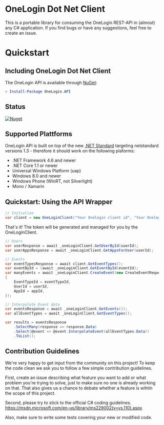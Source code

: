 # OneLogin Dot Net Client
This is a portable library for consuming the OneLogin REST-API in (almost) any C# application.
If you find bugs or have any suggestions, feel free to create an issue.

# Quickstart

## Including OneLogin Dot Net Client
The OneLogin API is available through [NuGet](https://www.nuget.org/packages/OneLogin.API/):

```PowerShell
> Install-Package OneLogin.API
```

## Status

[![Nuget](https://img.shields.io/nuget/v/OneLogin.API?style=for-the-badge)](https://www.nuget.org/packages/OneLogin.API/)

## Supported Plattforms
OneLogin API is built on top of the new [.NET Standard](https://github.com/dotnet/standard) targeting netstandard versions 1.3 - therefore it should work on the following plaforms:
* .NET Framework 4.6 and newer
* .NET Core 1.1 or newer
* Universal Windows Platform (uap)
* Windows 8.0 and newer
* Windows Phone (WinRT, not Silverlight)
* Mono / Xamarin

## Quickstart: Using the API Wrapper

```c#
// Initialize
var client = new OneLoginClient("Your Onelogin client id", "Your Onelogin client secret");
```
That's it! The token will be generated and managed for you by the OneLoginClient.

```c#
// Users
var userResponse = await _oneLoginClient.GetUserById(userId);
var userAppsResponse = await _oneLoginClient.GetAppsForUser(userId);

// Events
var eventTypesResponse = await client.GetEventTypes();
var eventById = (await _oneLoginClient.GetEventById(eventId);
var manyEvents = await _oneLoginClient.CreateEvent(new CreateEventRequest
{
    EventTypeId = eventTypeId,
    UserId = userId,
    AppId = appId,
});

// Interpolate Event data
var eventsResponse = await _oneLoginClient.GetEvents());
var allEventTypes = await _oneLoginClient.GetEventTypes();

var results = eventsResponse
    .SelectMany(response => response.Data)
    .Select(@event => @event.InterpolateEvent(allEventTypes.Data))
    .ToList();
```

## Contribution Guidelines
We're very happy to get input from the community on this project! To keep the code clean we ask you to follow a few simple contribution guidelines.

First, create an issue describing what feature you want to add or what problem you're trying to solve, just to make sure no one is already working on that. That also gives us a chance to debate whether a feature is wihtin the scope of this project.

Second, please try to stick to the official C# coding guidelines. https://msdn.microsoft.com/en-us/library/ms229002(v=vs.110).aspx

Also, make sure to write some tests covering your new or modified code.
